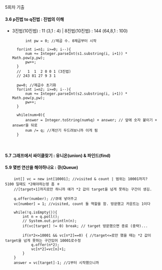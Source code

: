 5회차 기출
<br>

#### 3.6 p진법 to q진법 : 진법의 이해 
- 3진법(10진법) : 11 (3,1 : 4) | 8진법(10진법) : 144 (64,8,1 : 100)

      
	        int pw = 0; //제곱 수. 0제곱부터 시작
				
		for(int i=n1; i>=0; i--){
			num += Integer.parseInt(s1.substring(i, i+1)) * Math.pow(p,pw); 
			pw++;
		}
		//   1  1  2 0 0 1 (3진법)
		// 243 81 27 9 3 1 
		
		pw=0; //제곱수 초기화
		for(int i=n2; i>=0; i--){
			num += Integer.parseInt(s2.substring(i, i+1)) * Math.pow(p,pw);
			pw++;
		}
		
		while(num>0){
			answer = Integer.toString(num%q) + answer; // 앞에 숫자 붙이기 + answer을 뒤로
			num /= q; //계산기 두드려보니까 이게 됨 
		}

<br>

#### 5.7 그래프에서 싸이클찾기 : 유니온(union) & 파인드(find)

#### 5.9 몇번 연산을 해야하나요 : 큐(Queue) 


		int[] vc = new int[10001]; //visited & count | 범위는 10001까지? 5100 일때도 *2해야하는뎅 흠 ㅎ
		//[target+1]까지로만 하니까 얘가 *2 값이 target을 넘게 못하는 구간이 생김.
		
		q.offer(number); //큐에 넣어주고
		vc[number] = 1; //visited, count 둘 역할을 함. 방문했고 카운트는 1이다
		
		while(!q.isEmpty()){
			int n = q.poll();
			// System.out.println(n);
			if(vc[target] != 0) break; // target 방문했으면 종료 (중략)...
			
			if(n*2<=10001 && vc[n*2]==0) { //target<=로만 했을 때는 *2 값이 target을 넘게 못하는 구간있어 10001로수정
				q.offer(n*2);
				vc[n*2]=vc[n]+1;
			}
		}
		answer = vc[target]-1; //1부터 시작했으니까
